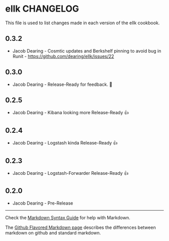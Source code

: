 ellk CHANGELOG
=============

This file is used to list changes made in each version of the ellk cookbook.


0.3.2
-----
- Jacob Dearing - Cosmtic updates and Berkshelf pinning to avoid bug in Runit
			    - https://github.com/dearing/ellk/issues/22

0.3.0
-----
- Jacob Dearing - Release-Ready for feedback. :8ball: 

0.2.5
-----
- Jacob Dearing - Kibana looking more Release-Ready :+1:

0.2.4
-----
- Jacob Dearing - Logstash kinda Release-Ready :+1:

0.2.3
-----
- Jacob Dearing - Logstash-Forwarder Release-Ready :+1:

0.2.0
-----
- Jacob Dearing - Pre-Release

- - -
Check the [Markdown Syntax Guide](http://daringfireball.net/projects/markdown/syntax) for help with Markdown.

The [Github Flavored Markdown page](http://github.github.com/github-flavored-markdown/) describes the differences between markdown on github and standard markdown.
